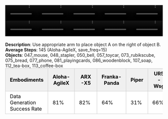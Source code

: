 <!DOCTYPE html>
<html lang="en">
<body>
    <div style="display: flex;">
        <video src="./task_video_clean/place_a2b_right/aloha-agilex_head.mp4" controls loop muted autoplay style="width: 20.0%;"></video>
        <video src="./task_video_clean/place_a2b_right/franka-panda_head.mp4" controls loop muted autoplay style="width: 20.0%;"></video>
        <video src="./task_video_clean/place_a2b_right/ARX-X5_head.mp4" controls loop muted autoplay style="width: 20.0%;"></video>
        <video src="./task_video_clean/place_a2b_right/piper_head.mp4" controls loop muted autoplay style="width: 20.0%;"></video>
        <video src="./task_video_clean/place_a2b_right/ur5-wsg_head.mp4" controls loop muted autoplay style="width: 20.0%;"></video>
    </div>
    <div style="display: flex;">
        <video src="./task_video_clean/place_a2b_right/aloha-agilex_world.mp4" controls loop muted autoplay style="width: 20.0%;"></video>
        <video src="./task_video_clean/place_a2b_right/franka-panda_world.mp4" controls loop muted autoplay style="width: 20.0%;"></video>
        <video src="./task_video_clean/place_a2b_right/ARX-X5_world.mp4" controls loop muted autoplay style="width: 20.0%;"></video>
        <video src="./task_video_clean/place_a2b_right/piper_world.mp4" controls loop muted autoplay style="width: 20.0%;"></video>
        <video src="./task_video_clean/place_a2b_right/ur5-wsg_world.mp4" controls loop muted autoplay style="width: 20.0%;"></video>
    </div>
    <br><b>Description</b>: Use appropriate arm to place object A on the right of object B.<br>
    <b>Average Steps</b>: 145 (Aloha-AgileX, save_freq=15)<br>
    <b>Objects</b>: 047_mouse, 048_stapler, 050_bell, 057_toycar, 073_rubikscube, 075_bread, 077_phone, 081_playingcards, 086_woodenblock, 107_soap, 112_tea-box, 113_coffee-box<br>
    <table style="margin:0 auto;border-collapse:collapse;width:auto;min-width:180px;background-color:white;">
        <thead>
            <tr style="background:#f0f0f0;">
                <th style="border:1px solid #ccc;padding:6px 14px;color:black;">Embodiments</th>
                <th style="border:1px solid #ccc;padding:6px 14px;color:black;">Aloha-AgileX</th>
                <th style="border:1px solid #ccc;padding:6px 14px;color:black;">ARX-X5</th>
                <th style="border:1px solid #ccc;padding:6px 14px;color:black;">Franka-Panda</th>
                <th style="border:1px solid #ccc;padding:6px 14px;color:black;">Piper</th>
                <th style="border:1px solid #ccc;padding:6px 14px;color:black;">UR5-Wsg</th>
            </tr>
        </thead>
        <tbody>
            <tr style="background:white;">
                <td style="border:1px solid #ccc;padding:6px 14px;color:black;">Data Generation Success Rate</td>
                <td style="border:1px solid #ccc;padding:6px 14px;color:black;">81%</td>
                <td style="border:1px solid #ccc;padding:6px 14px;color:black;">82%</td>
                <td style="border:1px solid #ccc;padding:6px 14px;color:black;">64%</td>
                <td style="border:1px solid #ccc;padding:6px 14px;color:black;">31%</td>
                <td style="border:1px solid #ccc;padding:6px 14px;color:black;">66%</td>
            </tr>
        </tbody>
    </table>
</body>
</html>
